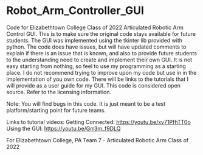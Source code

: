 # Robot_Arm_Controller_GUI
Code for Elizabethtown College Class of 2022 Articulated Robotic Arm Control GUI. This is to make sure the original code stays available for future students.
The GUI was implemented using the tkinter lib provided with python. The code does have issues, but will have updated comments to explain if there is an issue 
that is known, and also to provide future students to the understanding need to create and implement their own GUI. It is not easy starting from nothing, so feel
to use my programming as a starting place. I do not recommend trying to improve upon my code but use in in the implementation of you own code. There will 
be links to the tutorials that I will provide as a user guide for my GUI. This code is considered open source. Refer to the licensing information.

Note: You will find bugs in this code. It is just meant to be a test platform/starting point for future teams. 

Links to tutorial videos: 
Getting Connected:
https://youtu.be/xv71PfhTT0o 
Using the GUI: 
https://youtu.be/Grr3m_f9DLQ

    
For Elizabethtown College, PA
  Team 7 - Articulated Robotic Arm 
  Class of 2022
